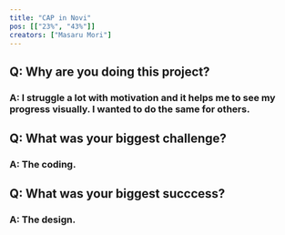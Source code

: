 ```yaml
---
title: "CAP in Novi"
pos: [["23%", "43%"]]
creators: ["Masaru Mori"]
---
```


## Q: Why are you doing this project?
### A: I struggle a lot with motivation and it helps me to see my progress visually. I wanted to do the same for others.

## Q: What was your biggest challenge?
### A: The coding.

## Q: What was your biggest succcess?
### A: The design.